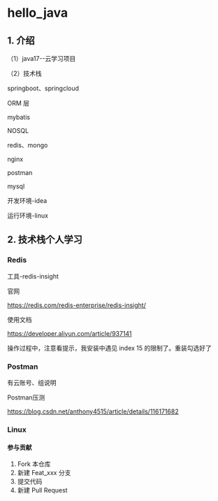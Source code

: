 # hello_java

## 1. 介绍
（1）java17--云学习项目

（2）技术栈

springboot、springcloud

ORM 层

mybatis

NOSQL

redis、mongo



nginx

postman

mysql



开发环境-idea

运行环境-linux



## 2. 技术栈个人学习

### Redis

工具-redis-insight

官网

https://redis.com/redis-enterprise/redis-insight/

使用文档

https://developer.aliyun.com/article/937141

操作过程中，注意看提示，我安装中遇见 index 15 的限制了。重装勾选好了



### Postman

有云账号、组说明

Postman压测

https://blog.csdn.net/anthony4515/article/details/116171682



### Linux



#### 参与贡献

1.  Fork 本仓库
2.  新建 Feat_xxx 分支
3.  提交代码
4.  新建 Pull Request
